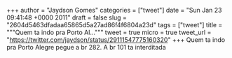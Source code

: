 
+++
author = "Jaydson Gomes"
categories = ["tweet"]
date = "Sun Jan 23 09:41:48 +0000 2011"
draft = false
slug = "2604d5463dfadaa65865d5a27ad86f4f6804a23d"
tags = ["tweet"]
title = """Quem ta indo pra Porto Al..."""
tweet = true
micro = true
tweet_url = "https://twitter.com/jaydson/status/29111547775160320"
+++
Quem ta indo pra Porto Alegre pegue a br 282. A br 101 ta interditada
